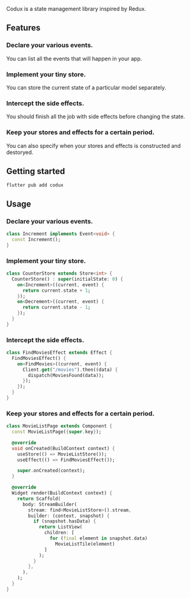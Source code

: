 Codux is a state management library inspired by Redux.

## Features

### Declare your various events.

You can list all the events that will happen in your app.

### Implement your tiny store.

You can store the current state of a particular model separately.

### Intercept the side effects.

You should finish all the job with side effects before changing the state.

### Keep your stores and effects for a certain period.

You can also specify when your stores and effects is constructed and destoryed.

## Getting started

```
flutter pub add codux
```

## Usage

### Declare your various events.
```dart
class Increment implements Event<void> {
  const Increment();
}
```

### Implement your tiny store.

```dart
class CounterStore extends Store<int> {
  CounterStore() : super(initialState: 0) {
    on<Increment>((current, event) {
      return current.state + 1;
    });
    on<Decrement>((current, event) {
      return current.state - 1;
    });
  }
}
```

### Intercept the side effects.
```dart
class FindMoviesEffect extends Effect {
  FindMoviesEffect() {
    on<FindMovies>((current, event) {
      Client.get("/movies").then((data) {
        dispatch(MoviesFound(data));
      });
    });
  }
}
```

### Keep your stores and effects for a certain period.

```dart
class MovieListPage extends Component {
  const MovieListPage({super.key});

  @override
  void onCreated(BuildContext context) {
    useStore(() => MovieListStore());
    useEffect(() => FindMoviesEffect());

    super.onCreated(context);
  }

  @override
  Widget render(BuildContext context) {
    return Scaffold(
      body: StreamBuilder(
        stream: find<MovieListStore>().stream,
        builder: (context, snapshot) {
          if (snapshot.hasData) {
            return ListView(
              children: [
                for (final element in snapshot.data)
                  MovieListTile(element)
              ]
            );
          }
        },
      ),
    );
  }
}
```